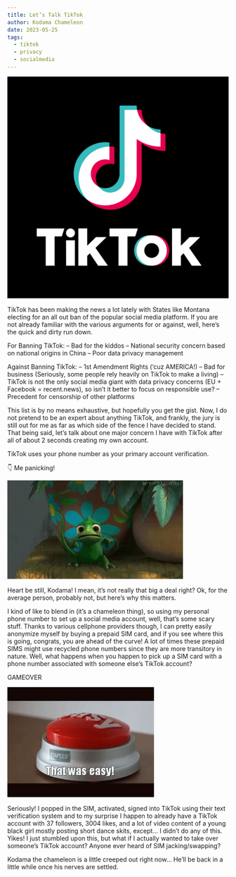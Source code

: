 ```yaml
---
title: Let’s Talk TikTok
author: Kodama Chameleon
date: 2023-05-25
tags:
  - tiktok
  - privacy
  - socialmedia
---
```


![TikTok](/static/img/tiktok.png)

TikTok has been making the news a lot lately with States like Montana electing for an all out ban of the popular social media platform. If you are not already familiar with the various arguments for or against, well, here’s the quick and dirty run down.

For Banning TikTok:
– Bad for the kiddos
– National security concern based on national origins in China
– Poor data privacy management

Against Banning TikTok:
– 1st Amendment Rights (‘cuz AMERICA!)
– Bad for business (Seriously, some people rely heavily on TikTok to make a living)
– TikTok is not the only social media giant with data privacy concerns (EU + Facebook = recent.news), so isn’t it better to focus on responsible use?
– Precedent for censorship of other platforms

This list is by no means exhaustive, but hopefully you get the gist. Now, I do not pretend to be an expert about anything TikTok, and frankly, the jury is still out for me as far as which side of the fence I have decided to stand. That being said, let’s talk about one major concern I have with TikTok after all of about 2 seconds creating my own account.

TikTok uses your phone number as your primary account verification.

👇 Me panicking!

![panic](/static/img/panic-attack.gif)

Heart be still, Kodama! I mean, it’s not really that big a deal right? Ok, for the average person, probably not, but here’s why this matters.

I kind of like to blend in (it’s a chameleon thing), so using my personal phone number to set up a social media account, well, that’s some scary stuff. Thanks to various cellphone providers though, I can pretty easily anonymize myself by buying a prepaid SIM card, and if you see where this is going, congrats, you are ahead of the curve! A lot of times these prepaid SIMS might use recycled phone numbers since they are more transitory in nature. Well, what happens when you happen to pick up a SIM card with a phone number associated with someone else’s TikTok account?

GAMEOVER

![That Was Easy](/static/img/that_was_easy.gif)

Seriously! I popped in the SIM, activated, signed into TikTok using their text verification system and to my surprise I happen to already have a TikTok account with 37 followers, 3004 likes, and a lot of video content of a young black girl mostly posting short dance skits, except… I didn’t do any of this. Yikes! I just stumbled upon this, but what if I actually wanted to take over someone’s TikTok account? Anyone ever heard of SIM jacking/swapping?

Kodama the chameleon is a little creeped out right now… He’ll be back in a little while once his nerves are settled.